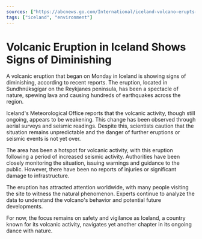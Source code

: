 ```yaml
---
sources: ["https://abcnews.go.com/International/iceland-volcano-erupts-weeks-after-earthquakes-shake-southwest/story?id=105757922", "https://edition.cnn.com/2023/12/18/europe/reykjanes-volcano-erupts-iceland/index.html"]
tags: ["iceland", "environment"]
---
```


# Volcanic Eruption in Iceland Shows Signs of Diminishing

A volcanic eruption that began on Monday in Iceland is showing signs of diminishing, according to recent reports. The eruption, located in Sundhnúksgígar on the Reykjanes peninsula, has been a spectacle of nature, spewing lava and causing hundreds of earthquakes across the region.

Iceland's Meteorological Office reports that the volcanic activity, though still ongoing, appears to be weakening. This change has been observed through aerial surveys and seismic readings. Despite this, scientists caution that the situation remains unpredictable and the danger of further eruptions or seismic events is not yet over.

The area has been a hotspot for volcanic activity, with this eruption following a period of increased seismic activity. Authorities have been closely monitoring the situation, issuing warnings and guidance to the public. However, there have been no reports of injuries or significant damage to infrastructure.

The eruption has attracted attention worldwide, with many people visiting the site to witness the natural phenomenon. Experts continue to analyze the data to understand the volcano's behavior and potential future developments.

For now, the focus remains on safety and vigilance as Iceland, a country known for its volcanic activity, navigates yet another chapter in its ongoing dance with nature.
